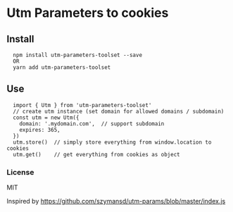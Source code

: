 # Utm Parameters to cookies

## Install

```
  npm install utm-parameters-toolset --save
  OR
  yarn add utm-parameters-toolset
```

## Use

```
  import { Utm } from 'utm-parameters-toolset'
  // create utm instance (set domain for allowed domains / subdomain)
  const utm = new Utm({
    domain: '.mydomain.com',  // support subdomain
    expires: 365,
  })
  utm.store()  // simply store everything from window.location to cookies
  utm.get()    // get everything from cookies as object
```

### License

MIT

[version]: https://img.shields.io/npm/v/exit-intent.svg
[MIT License]: https://img.shields.io/npm/l/exit-intent.svg
[Standard]: https://img.shields.io/badge/code%20style-standard-brightgreen.svg
[Standard Version]: https://img.shields.io/badge/release-standard%20version-brightgreen.svg
[Size]: https://badges.herokuapp.com/size/npm/exit-intent
[Size gzip]: https://badges.herokuapp.com/size/npm/exit-intent?gzip=true

Inspired by https://github.com/szymansd/utm-params/blob/master/index.js
